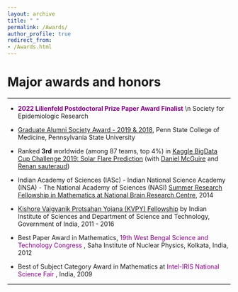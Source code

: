 ```yaml
---
layout: archive
title: " "
permalink: /Awards/
author_profile: true
redirect_from: 
- /Awards.html
---
```


# Major awards and honors

---

* <span style="text-align: justify">  <span style ="color:purple"> **2022 Lilienfeld Postdoctoral Prize Paper Award Finalist** </span> 
  \n
Society for Epidemiologic Research </span>

* <span style="text-align: justify">  <span style ="color:purple">[Graduate Alumni Society Award - 2019 & 2018](https://pennstatehealthnews.org/topics/retreat-provides-networking-opportunity-for-graduate-students-faculty/?utm_source=email&utm_campaign=Retreat)</span>, Penn State College of Medicine, Pennsylvania State University </span>

* <span style="text-align: justify"> Ranked **3rd** worldwide (among 87 teams, top 4%) in <span style ="color:purple">[Kaggle BigData Cup Challenge 2019: Solar Flare Prediction](https://www.kaggle.com/c/bigdata2019-flare-prediction/discussion/107189#latest-616257)</span> (with [Daniel McGuire](https://www.linkedin.com/in/daniel-mcguire-0083099b/) and [Renan sauteraud](http://srenan.github.io/web/)) </span>

* <span style="text-align: justify"> Indian Academy of Sciences (IASc) - Indian National Science Academy (INSA) - The National Academy of Sciences (NASI) <span style ="color:purple"> [Summer Research Fellowship in Mathematics at National Brain Research Centre](http://www.nbrc.ac.in/newweb/research/groups/nandini-chatterjee-singh)</span>, 2014 </span>

* <span style="text-align: justify"> <span style ="color:purple">[Kishore Vaigyanik Protsahan Yojana (KVPY) Fellowship](http://www.kvpy.iisc.ernet.in/main/index.htm)</span> by Indian Institute of Sciences and Department of Science and Technology, Government of India, 2011 - 2016 </span>

* <span style="text-align: justify"> Best Paper Award in Mathematics, <span style ="color:purple">  19th West Bengal Science and Technology Congress </span>, Saha Institute of Nuclear Physics, Kolkata, India, 2012 </span>

* <span style="text-align: justify"> Best of Subject Category Award in Mathematics at <span style ="color:purple">  Intel-IRIS National Science Fair </span> , India, 2009 </span>

---

